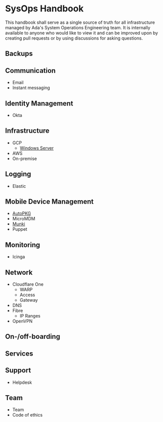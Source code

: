 # SysOps Handbook 

This handbook shall serve as a single source of truth for all infrastructure managed by Ada's System Operations Engineering team. It is internally available to anyone who would like to view it and can be improved upon by creating pull requests or by using discussions for asking questions.

## Backups

## Communication

- Email
- Instant messaging

## Identity Management

- Okta

## Infrastructure

- GCP
    - [Windows Server](./content/infrastructure/GCP/windows_server.md)
- AWS
- On-premise

## Logging

- Elastic

## Mobile Device Management

- [AutoPKG](./content/mdm/autopkg.md)
- MicroMDM
- [Munki](./content/mdm/munki.md)
- Puppet

## Monitoring

- Icinga

## Network

- Cloudflare One
    - WARP
    - Access
    - Gateway
- DNS
- Fibre
    - IP Ranges
- OpenVPN

## On-/off-boarding

## Services

## Support  

- Helpdesk

## Team

- Team
- Code of ethics